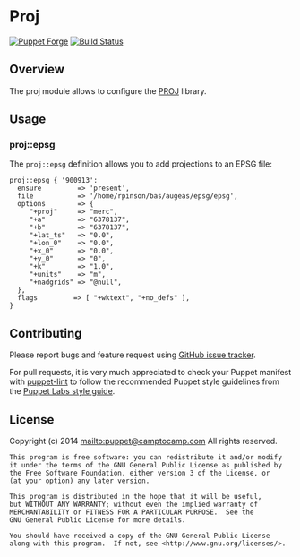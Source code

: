 # Proj

[![Puppet Forge](http://img.shields.io/puppetforge/v/camptocamp/proj.svg)](https://forge.puppetlabs.com/camptocamp/proj)
[![Build Status](https://travis-ci.org/camptocamp/puppet-proj.png?branch=master)](https://travis-ci.org/camptocamp/puppet-proj)

## Overview

The proj module allows to configure the [PROJ](http://trac.osgeo.org/proj/) library.

## Usage

### proj::epsg

The `proj::epsg` definition allows you to add projections to an EPSG file:

```puppet
proj::epsg { '900913':
  ensure         => 'present',
  file           => '/home/rpinson/bas/augeas/epsg/epsg',
  options        => {
     "+proj"     => "merc",
     "+a"        => "6378137",
     "+b"        => "6378137",
     "+lat_ts"   => "0.0",
     "+lon_0"    => "0.0",
     "+x_0"      => "0.0",
     "+y_0"      => "0",
     "+k"        => "1.0",
     "+units"    => "m",
     "+nadgrids" => "@null",
  },
  flags         => [ "+wktext", "+no_defs" ],
}
```


## Contributing

Please report bugs and feature request using [GitHub issue
tracker](https://github.com/camptocamp/puppet-proj/issues).

For pull requests, it is very much appreciated to check your Puppet manifest
with [puppet-lint](https://github.com/camptocamp/puppet-proj/issues) to follow the recommended Puppet style guidelines from the
[Puppet Labs style guide](http://docs.puppetlabs.com/guides/style_guide.html).

## License

Copyright (c) 2014 <mailto:puppet@camptocamp.com> All rights reserved.

    This program is free software: you can redistribute it and/or modify
    it under the terms of the GNU General Public License as published by
    the Free Software Foundation, either version 3 of the License, or
    (at your option) any later version.
    
    This program is distributed in the hope that it will be useful,
    but WITHOUT ANY WARRANTY; without even the implied warranty of
    MERCHANTABILITY or FITNESS FOR A PARTICULAR PURPOSE.  See the
    GNU General Public License for more details.
    
    You should have received a copy of the GNU General Public License
    along with this program.  If not, see <http://www.gnu.org/licenses/>.

